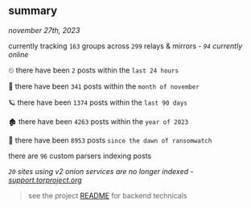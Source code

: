 
## summary
_november 27th, 2023_

currently tracking `163` groups across `299` relays & mirrors - _`94` currently online_

⏲ there have been `2` posts within the `last 24 hours`

🦈 there have been `341` posts within the `month of november`

🪐 there have been `1374` posts within the `last 90 days`

🏚 there have been `4263` posts within the `year of 2023`

🦕 there have been `8953` posts `since the dawn of ransomwatch`

there are `96` custom parsers indexing posts

_`20` sites using v2 onion services are no longer indexed - [support.torproject.org](https://support.torproject.org/onionservices/v2-deprecation/)_

> see the project [README](https://github.com/joshhighet/ransomwatch#ransomwatch--) for backend technicals
